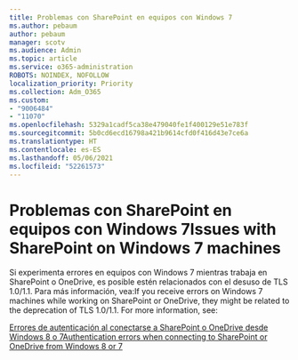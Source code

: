 ```yaml
---
title: Problemas con SharePoint en equipos con Windows 7
ms.author: pebaum
author: pebaum
manager: scotv
ms.audience: Admin
ms.topic: article
ms.service: o365-administration
ROBOTS: NOINDEX, NOFOLLOW
localization_priority: Priority
ms.collection: Adm_O365
ms.custom:
- "9006484"
- "11070"
ms.openlocfilehash: 5329a1cadf5ca38e479040fe1f400129e51e783f
ms.sourcegitcommit: 5b0cd6ecd16798a421b9614cfd0f416d43e7ce6a
ms.translationtype: HT
ms.contentlocale: es-ES
ms.lasthandoff: 05/06/2021
ms.locfileid: "52261573"
---
```

# <a name="issues-with-sharepoint-on-windows-7-machines"></a><span data-ttu-id="60921-102">Problemas con SharePoint en equipos con Windows 7</span><span class="sxs-lookup"><span data-stu-id="60921-102">Issues with SharePoint on Windows 7 machines</span></span>

<span data-ttu-id="60921-p101">Si experimenta errores en equipos con Windows 7 mientras trabaja en SharePoint o OneDrive, es posible estén relacionados con el desuso de TLS 1.0/1.1. Para más información, vea:</span><span class="sxs-lookup"><span data-stu-id="60921-p101">If you receive errors on Windows 7 machines while working on SharePoint or OneDrive, they might be related to the deprecation of TLS 1.0/1.1. For more information, see:</span></span>

[<span data-ttu-id="60921-105">Errores de autenticación al conectarse a SharePoint o OneDrive desde Windows 8 o 7</span><span class="sxs-lookup"><span data-stu-id="60921-105">Authentication errors when connecting to SharePoint or OneDrive from Windows 8 or 7</span></span>](https://docs.microsoft.com/sharepoint/troubleshoot/administration/authentication-errors-windows7)



